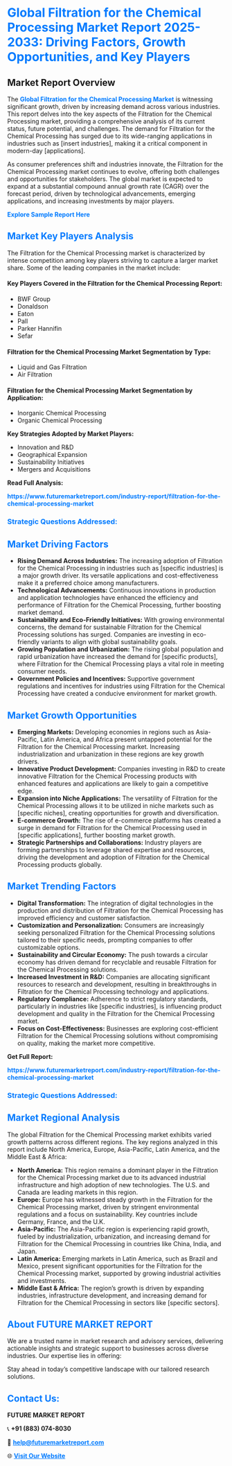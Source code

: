 <h1 style="color: #007BFF;">Global Filtration for the Chemical Processing Market Report 2025-2033: Driving Factors, Growth Opportunities, and Key Players</h1>

<section id="overview">
<h2>Market Report Overview</h2>
<p>The <a href="https://www.futuremarketreport.com/industry-report/filtration-for-the-chemical-processing-market" style="color: #007BFF; text-decoration: none;"><strong>Global Filtration for the Chemical Processing Market</strong></a> is witnessing significant growth, driven by increasing demand across various industries. This report delves into the key aspects of the Filtration for the Chemical Processing market, providing a comprehensive analysis of its current status, future potential, and challenges. The demand for Filtration for the Chemical Processing has surged due to its wide-ranging applications in industries such as [insert industries], making it a critical component in modern-day [applications].</p>
<p>As consumer preferences shift and industries innovate, the Filtration for the Chemical Processing market continues to evolve, offering both challenges and opportunities for stakeholders. The global market is expected to expand at a substantial compound annual growth rate (CAGR) over the forecast period, driven by technological advancements, emerging applications, and increasing investments by major players.</p>
</section>

<section id="overview">
<p><a href="https://www.futuremarketreport.com/request-sample/reportId=51440" style="color: #007BFF; text-decoration: none;"><strong>Explore Sample Report Here</strong></a></p>
</section>

<section id="key-players">
<h2 style="color: #007BFF;">Market Key Players Analysis</h2>
<p>The Filtration for the Chemical Processing market is characterized by intense competition among key players striving to capture a larger market share. Some of the leading companies in the market include:</p>
<h4>Key Players Covered in the Filtration for the Chemical Processing Report:</h4>
<ul><li>BWF Group</li><li>Donaldson</li><li>Eaton</li><li>Pall</li><li>Parker Hannifin</li><li>Sefar</li></ul>
<h4>Filtration for the Chemical Processing Market Segmentation by Type:</h4>
<ul><li>Liquid and Gas Filtration</li><li>Air Filtration</li></ul>

<h4>Filtration for the Chemical Processing Market Segmentation by Application:</h4>
<ul><li>Inorganic Chemical Processing</li><li>Organic Chemical Processing</li></ul>
<p><strong>Key Strategies Adopted by Market Players:</strong></p>
<ul>
<li>Innovation and R&D</li>
<li>Geographical Expansion</li>
<li>Sustainability Initiatives</li>
<li>Mergers and Acquisitions</li>
</ul>
</section>

<section>
<p><strong>Read Full Analysis: </strong></p><a href="https://www.futuremarketreport.com/industry-report/filtration-for-the-chemical-processing-market" style="color: #007BFF; text-decoration: none;"><strong>https://www.futuremarketreport.com/industry-report/filtration-for-the-chemical-processing-market</strong></a>
<h3 style="color: #007BFF;">Strategic Questions Addressed:</h3>
</section>

<section id="driving-factors">
<h2 style="color: #007BFF;">Market Driving Factors</h2>
<ul>
<li><strong>Rising Demand Across Industries:</strong> The increasing adoption of Filtration for the Chemical Processing in industries such as [specific industries] is a major growth driver. Its versatile applications and cost-effectiveness make it a preferred choice among manufacturers.</li>
<li><strong>Technological Advancements:</strong> Continuous innovations in production and application technologies have enhanced the efficiency and performance of Filtration for the Chemical Processing, further boosting market demand.</li>
<li><strong>Sustainability and Eco-Friendly Initiatives:</strong> With growing environmental concerns, the demand for sustainable Filtration for the Chemical Processing solutions has surged. Companies are investing in eco-friendly variants to align with global sustainability goals.</li>
<li><strong>Growing Population and Urbanization:</strong> The rising global population and rapid urbanization have increased the demand for [specific products], where Filtration for the Chemical Processing plays a vital role in meeting consumer needs.</li>
<li><strong>Government Policies and Incentives:</strong> Supportive government regulations and incentives for industries using Filtration for the Chemical Processing have created a conducive environment for market growth.</li>
</ul>
</section>

<section id="growth-opportunities">
<h2 style="color: #007BFF;">Market Growth Opportunities</h2>
<ul>
<li><strong>Emerging Markets:</strong> Developing economies in regions such as Asia-Pacific, Latin America, and Africa present untapped potential for the Filtration for the Chemical Processing market. Increasing industrialization and urbanization in these regions are key growth drivers.</li>
<li><strong>Innovative Product Development:</strong> Companies investing in R&D to create innovative Filtration for the Chemical Processing products with enhanced features and applications are likely to gain a competitive edge.</li>
<li><strong>Expansion into Niche Applications:</strong> The versatility of Filtration for the Chemical Processing allows it to be utilized in niche markets such as [specific niches], creating opportunities for growth and diversification.</li>
<li><strong>E-commerce Growth:</strong> The rise of e-commerce platforms has created a surge in demand for Filtration for the Chemical Processing used in [specific applications], further boosting market growth.</li>
<li><strong>Strategic Partnerships and Collaborations:</strong> Industry players are forming partnerships to leverage shared expertise and resources, driving the development and adoption of Filtration for the Chemical Processing products globally.</li>
</ul>
</section>

<section id="trending-factors">
<h2 style="color: #007BFF;">Market Trending Factors</h2>
<ul>
<li><strong>Digital Transformation:</strong> The integration of digital technologies in the production and distribution of Filtration for the Chemical Processing has improved efficiency and customer satisfaction.</li>
<li><strong>Customization and Personalization:</strong> Consumers are increasingly seeking personalized Filtration for the Chemical Processing solutions tailored to their specific needs, prompting companies to offer customizable options.</li>
<li><strong>Sustainability and Circular Economy:</strong> The push towards a circular economy has driven demand for recyclable and reusable Filtration for the Chemical Processing solutions.</li>
<li><strong>Increased Investment in R&D:</strong> Companies are allocating significant resources to research and development, resulting in breakthroughs in Filtration for the Chemical Processing technology and applications.</li>
<li><strong>Regulatory Compliance:</strong> Adherence to strict regulatory standards, particularly in industries like [specific industries], is influencing product development and quality in the Filtration for the Chemical Processing market.</li>
<li><strong>Focus on Cost-Effectiveness:</strong> Businesses are exploring cost-efficient Filtration for the Chemical Processing solutions without compromising on quality, making the market more competitive.</li>
</ul>
</section>

<section>
<p><strong>Get Full Report: </strong></p><a href="https://www.futuremarketreport.com/industry-report/filtration-for-the-chemical-processing-market" style="color: #007BFF; text-decoration: none;"><strong>https://www.futuremarketreport.com/industry-report/filtration-for-the-chemical-processing-market</strong></a>
<h3 style="color: #007BFF;">Strategic Questions Addressed:</h3>
</section>


<section id="regional-analysis">
<h2 style="color: #007BFF;">Market Regional Analysis</h2>
<p>The global Filtration for the Chemical Processing market exhibits varied growth patterns across different regions. The key regions analyzed in this report include North America, Europe, Asia-Pacific, Latin America, and the Middle East & Africa:</p>
<ul>
<li><strong>North America:</strong> This region remains a dominant player in the Filtration for the Chemical Processing market due to its advanced industrial infrastructure and high adoption of new technologies. The U.S. and Canada are leading markets in this region.</li>
<li><strong>Europe:</strong> Europe has witnessed steady growth in the Filtration for the Chemical Processing market, driven by stringent environmental regulations and a focus on sustainability. Key countries include Germany, France, and the U.K.</li>
<li><strong>Asia-Pacific:</strong> The Asia-Pacific region is experiencing rapid growth, fueled by industrialization, urbanization, and increasing demand for Filtration for the Chemical Processing in countries like China, India, and Japan.</li>
<li><strong>Latin America:</strong> Emerging markets in Latin America, such as Brazil and Mexico, present significant opportunities for the Filtration for the Chemical Processing market, supported by growing industrial activities and investments.</li>
<li><strong>Middle East & Africa:</strong> The region’s growth is driven by expanding industries, infrastructure development, and increasing demand for Filtration for the Chemical Processing in sectors like [specific sectors].</li>
</ul>
</section>

<footer>
<h2 style="color: #007BFF;">About FUTURE MARKET REPORT</h2>
<p>We are a trusted name in market research and advisory services, delivering actionable insights and strategic support to businesses across diverse industries. Our expertise lies in offering:</p>

<p>Stay ahead in today’s competitive landscape with our tailored research solutions.</p>

<h2 style="color: #007BFF;">Contact Us:</h2>
<p><strong>FUTURE MARKET REPORT</strong></p>
<p>📞 <strong>+91 (883) 074-8030</strong></p>
<p>📧 <strong><a href="mailto:help@futuremarketreport.com" style="color: #007BFF;">help@futuremarketreport.com</a></strong></p>
<p>🌐 <strong><a href="https://www.futuremarketreport.com/" style="color: #007BFF;">Visit Our Website</a></strong></p>
</footer>